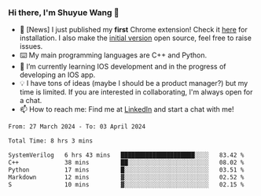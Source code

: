 ### Hi there, I'm Shuyue Wang 👋

- 🎉 [News] I just published my **first** Chrome extension! Check it [here](https://chrome.google.com/webstore/detail/aiofdhjednbbfajbcpmgbblpljncfnkh) for installation. I also make the [initial version](https://github.com/wangsy503/PennCalendar) open source, feel free to raise issues.
- ⌨️ My main programming languages are C++ and Python.
- 🌱 I’m currently learning IOS development and in the progress of developing an IOS app.
- 💡 I have tons of ideas (maybe I should be a product manager?) but my time is limited. If you are interested in collaborating, I'm always open for a chat.
- 📫 How to reach me: Find me at [LinkedIn](https://www.linkedin.com/in/shuyuew/) and start a chat with me!

<!--
**wangsy503/wangsy503** is a ✨ _special_ ✨ repository because its `README.md` (this file) appears on your GitHub profile.

Here are some ideas to get you started:

- 🔭 I’m currently working on ...
- 🌱 I’m currently learning ...
- 👯 I’m looking to collaborate on ...
- 🤔 I’m looking for help with ...
- 💬 Ask me about ...
- 📫 How to reach me: ...
- 😄 Pronouns: ...
- ⚡ Fun fact: ...
-->
<!--START_SECTION:waka-->

```txt
From: 27 March 2024 - To: 03 April 2024

Total Time: 8 hrs 3 mins

SystemVerilog   6 hrs 43 mins   █████████████████████░░░░   83.42 %
C++             38 mins         ██░░░░░░░░░░░░░░░░░░░░░░░   08.02 %
Python          17 mins         █░░░░░░░░░░░░░░░░░░░░░░░░   03.51 %
Markdown        12 mins         ▓░░░░░░░░░░░░░░░░░░░░░░░░   02.52 %
S               10 mins         ▓░░░░░░░░░░░░░░░░░░░░░░░░   02.15 %
```

<!--END_SECTION:waka-->
